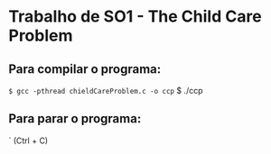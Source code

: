 # Trabalho de SO1 - The Child Care Problem

## Para compilar o programa:
` $ gcc -pthread chieldCareProblem.c -o ccp
` $ ./ccp
## Para parar o programa:
` (Ctrl + C)


